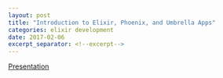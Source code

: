 ```yaml
---
layout: post
title: "Introduction to Elixir, Phoenix, and Umbrella Apps"
categories: elixir development
date: 2017-02-06
excerpt_separator: <!--excerpt-->
---
```


[Presentation](https://docs.google.com/presentation/d/1VQoM62tjpJy_SBwX-6q2GJmW9V09zxquLADxwZ6s0e4/edit?usp=sharing)

